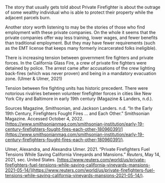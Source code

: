The story that usually gets told about Private Firefighter is about the outrage of some wealthy individual who is able to protect their property while the adjacent parcels burn. 

Another story worth listening to may be the stories of those who find employment with these private companies. On the whole it seems that the private companies offer way less training, lower wages, and fewer benefits than traditional employment. But they may have fewer requirements (such as the EMT license that keeps many formerly incarcerated folks ineligible). 

There is increasing tension between government fire fighters and private forces. In the California Glass Fire, a crew of private fire fighters were detained by police. The arrest came after accusations of the crew lighting back-fires (which was never proven) and being in a mandatory evacuation zone. (Ulmer & Ulmer, 2021) 

Tension between fire fighting units has historic precedent. There were notorious rivalries between volunteer firefighter forces in cities like New York City and Baltimore in early 19th century (Magazine & Landers, n.d.). 

Sources
Magazine, Smithsonian, and Jackson Landers. n.d. “In the Early 19th Century, Firefighters Fought Fires ... and Each Other.” Smithsonian Magazine. Accessed October 4, 2022. [https://www.smithsonianmag.com/smithsonian-institution/early-19-century-firefighters-fought-fires-each-other-180960391/](https://www.smithsonianmag.com/smithsonian-institution/early-19-century-firefighters-fought-fires-each-other-180960391/).

Ulmer, Alexandra, and Alexandra Ulmer. 2021. “Private Firefighters Fuel Tensions While Saving California Vineyards and Mansions.” _Reuters_, May 14, 2021, sec. United States. [https://www.reuters.com/world/us/private-firefighters-fuel-tensions-while-saving-california-vineyards-mansions-2021-05-14/](https://www.reuters.com/world/us/private-firefighters-fuel-tensions-while-saving-california-vineyards-mansions-2021-05-14/).